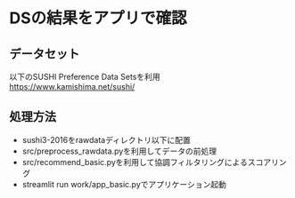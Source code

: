 # DSの結果をアプリで確認

## データセット
以下のSUSHI Preference Data Setsを利用  
https://www.kamishima.net/sushi/

## 処理方法
- sushi3-2016をrawdataディレクトリ以下に配置
- src/preprocess_rawdata.pyを利用してデータの前処理
- src/recommend_basic.pyを利用して協調フィルタリングによるスコアリング
- streamlit run work/app_basic.pyでアプリケーション起動
